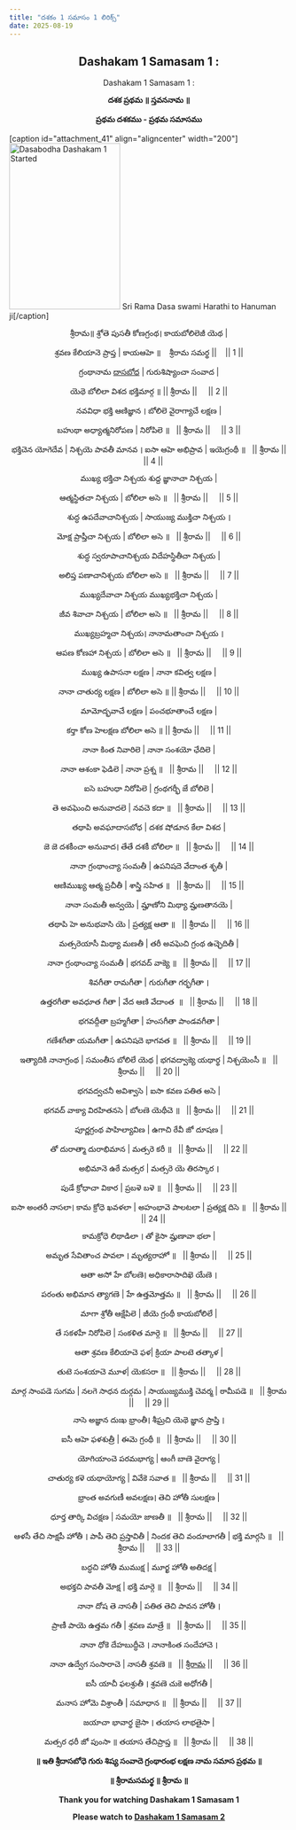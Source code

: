 ```yaml
---
title: "దశకం 1 సమాసం 1 లిరిక్స్"
date: 2025-08-19
---
```

<h2 style="text-align: center;">Dashakam 1 Samasam 1 :</h2>
<p style="text-align: center;">Dashakam 1 Samasam 1 :</p>
<p dir="ltr" style="text-align: center;"><strong>దశక ప్రథమ ॥ స్తవననామ ॥</strong></p>
<p dir="ltr" style="text-align: center;"><strong>ప్రథమ దశకము - ప్రథమ సమాసము</strong></p>


[caption id="attachment_41" align="aligncenter" width="200"]<img class="wp-image-41 size-medium" src="https://dasabodha.omnnbc.com/wp-content/uploads/2025/07/साधु-और-हनुमान-की-आरती-1-200x300.png" alt="Dasabodha Dashakam 1 Started " width="200" height="300" /> Sri Rama Dasa swami Harathi to Hanuman ji[/caption]
<p dir="ltr" style="text-align: center;">శ్రీరామ॥ శ్రోతె పుసతీ కోణగ్రంథ। కాయబోలిలెజీ యెథ |</p>
<p dir="ltr" style="text-align: center;">శ్రవణ కేలియానె ప్రాప్త | కాయఆహె ॥    శ్రీరామ సమర్థ ||    || 1 ||</p>
<p dir="ltr" style="text-align: center;">గ్రంథానామ <a href="https://dasabodha.omnnbc.com/">దాసబోధ</a> | గురుశిష్యాంచా సంవాద |</p>
<p dir="ltr" style="text-align: center;">యెథె బోలిలా విశద భక్తిమార్గ ॥ || శ్రీరామ ||     || 2 ||</p>
<p dir="ltr" style="text-align: center;">నవవిధా భక్తి ఆణిజ్ఞాన । బోలిలె వైరాగ్యాచే లక్షణ |</p>
<p dir="ltr" style="text-align: center;">బహుథా అధ్యాత్మనిరోపణ | నిరోపిలె ॥   || శ్రీరామ ||     || 3 ||</p>
<p dir="ltr" style="text-align: center;">భక్తిచెన యోగెదేవ | నిశ్చయె పావతీ మానవ । ఐసా ఆహె అభిప్రావ | ఇయెగ్రంథీ ॥   || శ్రీరామ ||     || 4 ||</p>
<p dir="ltr" style="text-align: center;">ముఖ్య భక్తిచా నిశ్చయ శుద్ద జ్ఞానాచా నిశ్చయ |</p>
<p dir="ltr" style="text-align: center;">ఆత్మస్థితచా నిశ్చయ | బోలిలా అసె ॥   || శ్రీరామ ||     || 5 ||</p>
<p dir="ltr" style="text-align: center;">శుద్ధ ఉపదేవాచానిశ్చయ | సాయుజ్య ముక్తిచా నిశ్చయ ।</p>
<p dir="ltr" style="text-align: center;">మోక్ష ప్రాప్తీచా నిశ్చయ | బోలిలా అసె ॥   || శ్రీరామ ||     || 6 ||</p>
<p dir="ltr" style="text-align: center;">శుద్ధ స్వరూపాచానిశ్చయ విదేహస్థితీచా నిశ్చయ |</p>
<p dir="ltr" style="text-align: center;">అలిప్త పణాచానిశ్చయ బోలిలా అసె ॥   || శ్రీరామ ||     || 7 ||</p>
<p dir="ltr" style="text-align: center;">ముఖ్యదేవాచా నిశ్చయ ముఖ్యభక్తిచా నిశ్చయ |</p>
<p dir="ltr" style="text-align: center;">జీవ శివాచా నిశ్చయ | బోలిలా అసె ॥   || శ్రీరామ ||     || 8 ||</p>
<p dir="ltr" style="text-align: center;">ముఖ్యబ్రహ్మచా నిశ్చయ। నానామతాంచా నిశ్చయ ।</p>
<p dir="ltr" style="text-align: center;">ఆపణ కోణహా నిశ్చయ | బోలిలా అసె ॥   || శ్రీరామ ||     || 9 ||</p>
<p dir="ltr" style="text-align: center;">ముఖ్య ఉపాసనా లక్షణ | నానా కవిత్వ లక్షణ |</p>
<p dir="ltr" style="text-align: center;">నానా చాతుర్య లక్షణ | బోలిలా అసె ॥ || శ్రీరామ ||     || 10 ||</p>
<p dir="ltr" style="text-align: center;">మామోద్భవాచే లక్షణ | పంచభూతాంచే లక్షణ |</p>
<p dir="ltr" style="text-align: center;">కర్తా కోణ హెలక్షణ బోలిలా అసె ॥ || శ్రీరామ ||     || 11 ||</p>
<p dir="ltr" style="text-align: center;">నానా కింత నివారిలె | నానా సంశయో ఛేదిలె |</p>
<p dir="ltr" style="text-align: center;">నానా ఆశంకా ఫెడిలె | నానా ప్రశ్న ॥   || శ్రీరామ ||     || 12 ||</p>
<p dir="ltr" style="text-align: center;">ఐసె బహుధా నిరోపిలె | గ్రంథగర్భీ జే బోలిలె |</p>
<p dir="ltr" style="text-align: center;">తె అవఘెంచి అనువాదలె | నవచె కదా ॥   || శ్రీరామ ||     || 13 ||</p>
<p dir="ltr" style="text-align: center;">తథాపి అవఘాదాసబోధ | దశక షోడూన కేలా విశద |</p>
<p dir="ltr" style="text-align: center;">జె జె దశకీంచా అనువాద। తేతే దశకీ బోలిలా ॥   || శ్రీరామ ||     || 14 ||</p>
<p dir="ltr" style="text-align: center;">నానా గ్రంథాంచ్యా సంమతీ | ఉపనిషదె వేదాంత శృతీ |</p>
<p dir="ltr" style="text-align: center;">ఆణిముఖ్య ఆత్మ ప్రచీతీ | శాస్త్రి సహిత ॥   || శ్రీరామ ||     || 15 ||</p>
<p dir="ltr" style="text-align: center;">నానా సంమతీ అన్వయె | మ్హాణోని మిథ్యా మ్హణతానయె |</p>
<p dir="ltr" style="text-align: center;">తథాపి హె అనుభవాసి యె | ప్రత్యక్ష ఆతా ॥   || శ్రీరామ ||     || 16 ||</p>
<p dir="ltr" style="text-align: center;">మత్సరెయాసీ మిథ్యా మణతీ | తరీ అవఘెచి గ్రంథ ఉచ్ఛెదితీ |</p>
<p dir="ltr" style="text-align: center;">నానా గ్రంథాంచ్యా సంమతీ | భగవద్ వాక్యె ॥   || శ్రీరామ ||     || 17 ||</p>
<p dir="ltr" style="text-align: center;">శివగీతా రామగీతా | గురుగీతా గర్భగీతా ।</p>
<p dir="ltr" style="text-align: center;">ఉత్తరగీతా అవధూత గీతా | వేద ఆణి వేదాంత  ॥   || శ్రీరామ ||     || 18 ||</p>
<p dir="ltr" style="text-align: center;">భగవద్గీతా బ్రహ్మగీతా | హంసగీతా పాండవగీతా |</p>
<p dir="ltr" style="text-align: center;">గణేశగీతా యమగీతా | ఉపనిషదె భాగవత ॥   || శ్రీరామ ||     || 19 ||</p>
<p dir="ltr" style="text-align: center;">ఇత్యాదికి నానాగ్రంథ | సమంతీస బోలిలే యెథ | భగవద్వాక్యె యథార్థ | నిశ్చయెంసీ ॥   || శ్రీరామ ||     || 20 ||</p>
<p dir="ltr" style="text-align: center;">భగవద్వచనీ అవిశ్వాసె | ఐసా కవణ పతిత అసె |</p>
<p dir="ltr" style="text-align: center;">భగవద్ వాక్యా విరహితనసె | బోలణె యెథీచె ॥   || శ్రీరామ ||     || 21 ||</p>
<p dir="ltr" style="text-align: center;">పూర్ణగ్రంథ పాహిల్యావిణ | ఉగాచి ఠేవీ జో దూషణ |</p>
<p dir="ltr" style="text-align: center;">తో దురాత్మా దురాభిమాన | మత్సరె కరీ ॥   || శ్రీరామ ||     || 22 ||</p>
<p dir="ltr" style="text-align: center;">అభిమానె ఉఠే మత్సర | మత్సరె యె తిరస్కార ।</p>
<p dir="ltr" style="text-align: center;">పుడే క్రోధాచా వికార | ప్రబళె బళె ॥   || శ్రీరామ ||     || 23 ||</p>
<p dir="ltr" style="text-align: center;">ఐసా అంతరీ నాసలా। కామ క్రోధె ఖవళలా | అహంభావె పాలటలా | ప్రత్యక్ష దిసె ॥   || శ్రీరామ ||     || 24 ||</p>
<p dir="ltr" style="text-align: center;">కామక్రోధె లిథాడిలా । తో కైసా మ్హణావా భలా |</p>
<p dir="ltr" style="text-align: center;">అమృత సేవితాంచ పావలా । మృత్యరాహో ॥   || శ్రీరామ ||     || 25 ||</p>
<p dir="ltr" style="text-align: center;">ఆతా అసో హే బోలణె। అధికారాసాదిఖె యేణె ।</p>
<p dir="ltr" style="text-align: center;">పరంతు అభిమాన త్యాగణె | హే ఉత్తమోత్తమ ॥   || శ్రీరామ ||     || 26 ||</p>
<p dir="ltr" style="text-align: center;">మాగా శ్రోతీ ఆక్షేపిలె | జీయె గ్రంథీ కాయబోలిలే |</p>
<p dir="ltr" style="text-align: center;">తే సకళహీ నిరోపిలె | సంకళిత మార్గె ॥   || శ్రీరామ ||     || 27 ||</p>
<p dir="ltr" style="text-align: center;">ఆతా శ్రవణ కేలియాచె ఫళ| క్రియా పాలటె తత్కాళ |</p>
<p dir="ltr" style="text-align: center;">తుటె సంశయాచె మూళ| యెకసరా ॥   || శ్రీరామ ||     || 28 ||</p>
<p dir="ltr" style="text-align: center;">మార్గ సాంపడె సుగమ | నలగె సాధన దుర్గమ | సాయుజ్యముక్తి చెవర్మ | ఠామీపడె ॥   || శ్రీరామ ||     || 29 ||</p>
<p dir="ltr" style="text-align: center;">నాసె అజ్ఞాన దుఃఖ భ్రాంతీ। శీఘ్రచి యెథె జ్ఞాన ప్రాప్తి ।</p>
<p dir="ltr" style="text-align: center;">ఐసీ ఆహె ఫళశుత్రీ | ఈమె గ్రంథీ ॥   || శ్రీరామ ||     || 30 ||</p>
<p dir="ltr" style="text-align: center;">యోగియాంచె పరమభాగ్య | ఆంగీ బాణె వైరాగ్య |</p>
<p dir="ltr" style="text-align: center;">చాతుర్య కళె యథాయోగ్య | వివేకె సవాత ॥   || శ్రీరామ ||     || 31 ||</p>
<p dir="ltr" style="text-align: center;">భ్రాంత అవగుణీ అవలక్షణ। తెచి హోతీ సులక్షణ |</p>
<p dir="ltr" style="text-align: center;">ధూర్త తార్కి విచక్షణ | సమయో జాణతీ ॥   || శ్రీరామ ||     || 32 ||</p>
<p dir="ltr" style="text-align: center;">ఆళసీ తేచి సాక్షపీ హోతీ । పాపీ తెచి ప్రస్తావితీ | నిందక తెచి వందూలాగతీ | భక్తి మార్గసి ॥   || శ్రీరామ ||     || 33 ||</p>
<p dir="ltr" style="text-align: center;">బద్ధచి హోతీ ముముక్ష | మూర్ఖ హోతీ అతిదక్ష |</p>
<p dir="ltr" style="text-align: center;">అభక్తచి పావతీ మోక్ష | భక్తి మార్గె ॥   || శ్రీరామ ||     || 34 ||</p>
<p dir="ltr" style="text-align: center;">నానా దోష తె నాసతీ | పతిత తెచి పావన హోతీ ।</p>
<p dir="ltr" style="text-align: center;">ప్రాణీ పాయె ఉత్తమ గతీ | శ్రవణ మాత్రే ॥   || శ్రీరామ ||     || 35 ||</p>
<p dir="ltr" style="text-align: center;">నానా ధోకె దేహబుద్ధీచె । నానాకింత సందేహాచె ।</p>
<p dir="ltr" style="text-align: center;">నానా ఉద్వేగ సంసారాచె | నాసతీ శ్రవణె ॥   || <a href="https://vedavignanam.in/sri-rama-raksha-stotram/" target="_blank" rel="noopener">శ్రీరామ</a> ||     || 36 ||</p>
<p dir="ltr" style="text-align: center;">ఐసీ యాచీ ఫలశ్రుతీ । శ్రవణె చుకె అధోగతీ |</p>
<p dir="ltr" style="text-align: center;">మనాస హోమె విశ్రాంతీ | సమాధాన ॥   || శ్రీరామ ||     || 37 ||</p>
<p dir="ltr" style="text-align: center;">జయాచా భావార్థ జైసా । తయాస లాభతైసా |</p>
<p dir="ltr" style="text-align: center;">మత్సర ధరీ జో పుంసా ॥ తయాస తేచిప్రాప్త ॥   || శ్రీరామ ||     || 38 ||</p>
<p dir="ltr" style="text-align: center;"><strong>॥ ఇతి శ్రీదాసబోధె గురు శిష్య సంవాదె గ్రంథారంభ లక్షణ నామ సమాస ప్రథమ ॥</strong></p>
<p dir="ltr" style="text-align: center;"><strong>॥ శ్రీరామసమర్థ ॥ శ్రీరామ ॥</strong></p>
<p dir="ltr" style="text-align: center;"><strong>Thank you for watching Dashakam 1 Samasam 1</strong></p>
<p dir="ltr" style="text-align: center;"><strong>Please watch to </strong><strong><a href="https://dasabodha.omnnbc.com/dashakam-1-samasam-2/">Dashakam 1 Samasam 2</a></strong></p>
